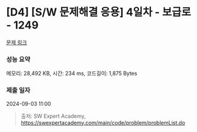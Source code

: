 # [D4] [S/W 문제해결 응용] 4일차 - 보급로 - 1249 

[문제 링크](https://swexpertacademy.com/main/code/problem/problemDetail.do?contestProbId=AV15QRX6APsCFAYD) 

### 성능 요약

메모리: 28,492 KB, 시간: 234 ms, 코드길이: 1,875 Bytes

### 제출 일자

2024-09-03 11:00



> 출처: SW Expert Academy, https://swexpertacademy.com/main/code/problem/problemList.do
